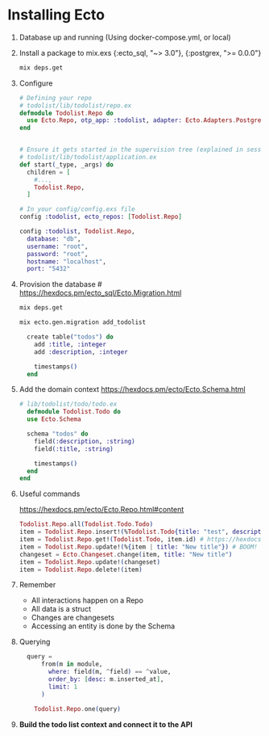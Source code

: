 # Installing Ecto

1. Database up and running
(Using docker-compose.yml, or local)

1. Install a package to mix.exs
      {:ecto_sql, "~> 3.0"},
      {:postgrex, ">= 0.0.0"}

    ```bash
    mix deps.get
    ```

1. Configure

    ```elixir
    # Defining your repo
    # todolist/lib/todolist/repo.ex
    defmodule Todolist.Repo do
      use Ecto.Repo, otp_app: :todolist, adapter: Ecto.Adapters.Postgres
    end


    # Ensure it gets started in the supervision tree (explained in session 3)
    # todolist/lib/todolist/application.ex
    def start(_type, _args) do
      children = [
        #...,
        Todolist.Repo,
      ]

    # In your config/config.exs file
    config :todolist, ecto_repos: [Todolist.Repo]

    config :todolist, Todolist.Repo,
      database: "db",
      username: "root",
      password: "root",
      hostname: "localhost",
      port: "5432"
    ```

1. Provision the database # https://hexdocs.pm/ecto_sql/Ecto.Migration.html

    ```bash
    mix deps.get

    mix ecto.gen.migration add_todolist
    ```

    ```elixir
      create table("todos") do
        add :title, :integer
        add :description, :integer

        timestamps()
      end
    ```

1. Add the domain context https://hexdocs.pm/ecto/Ecto.Schema.html

    ```elixir
    # lib/todolist/todo/todo.ex
      defmodule Todolist.Todo do
      use Ecto.Schema

      schema "todos" do
        field(:description, :string)
        field(:title, :string)

        timestamps()
      end
    end

    ```

1. Useful commands

    https://hexdocs.pm/ecto/Ecto.Repo.html#content

    ```elixir
    Todolist.Repo.all(Todolist.Todo.Todo)
    item = Todolist.Repo.insert!(%Todolist.Todo{title: "test", description: "yay"})
    item = Todolist.Repo.get!(Todolist.Todo, item.id) # https://hexdocs.pm/ecto/Ecto.Repo.html#c:get/3
    item = Todolist.Repo.update!(%{item | title: "New title"}) # BOOM!
    changeset = Ecto.Changeset.change(item, title: "New title")
    item = Todolist.Repo.update!(changeset)
    item = Todolist.Repo.delete!(item)
    ```

1. Remember

    - All interactions happen on a Repo
    - All data is a struct
    - Changes are changesets
    - Accessing an entity is done by the Schema

1. Querying

    ```elixir
      query =
          from(m in module,
            where: field(m, ^field) == ^value,
            order_by: [desc: m.inserted_at],
            limit: 1
          )

        Todolist.Repo.one(query)
    ```

1. **Build the todo list context and connect it to the API**

